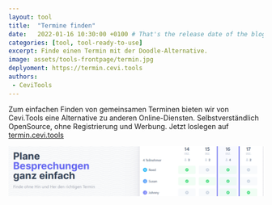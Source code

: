 ```yaml
---
layout: tool
title:  "Termine finden"
date:   2022-01-16 10:30:00 +0100 # That's the release date of the blog entry
categories: [tool, tool-ready-to-use]
excerpt: Finde einen Termin mit der Doodle-Alternative.
image: assets/tools-frontpage/termin.jpg
deplyoment: https://termin.cevi.tools
authors:
 - CeviTools
---
```


Zum einfachen Finden von gemeinsamen Terminen bieten wir von Cevi.Tools eine Alternative zu anderen Online-Diensten. Selbstverständlich OpenSource, ohne Registrierung und Werbung. Jetzt loslegen auf [termin.cevi.tools](https://termin.cevi.tools)

![termin.cevi.tools](/assets/meet.png)